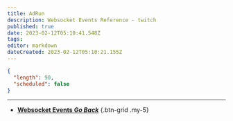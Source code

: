 ```yaml
---
title: AdRun
description: Websocket Events Reference - twitch
published: true
date: 2023-02-12T05:10:41.548Z
tags: 
editor: markdown
dateCreated: 2023-02-12T05:10:21.155Z
---
```


```json
{
  "length": 90,
  "scheduled": false
}
```

---

- [<i class="mdi mdi-chevron-left"></i>**Websocket Events *Go Back***](/Servers-Clients/WebSocket-Server/Events)
{.btn-grid .my-5}